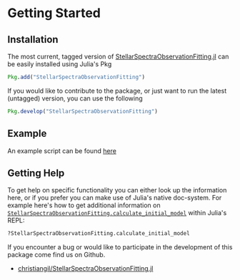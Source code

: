 # Getting Started

## Installation

The most current, tagged version of [StellarSpectraObservationFitting.jl](https://github.com/christiangil/StellarSpectraObservationFitting.jl) can be easily installed using Julia's Pkg

```julia
Pkg.add("StellarSpectraObservationFitting")
```

If you would like to contribute to the package, or just want to run the latest (untagged) version, you can use the following

```julia
Pkg.develop("StellarSpectraObservationFitting")
```

## Example

An example script can be found [here](https://github.com/christiangil/StellarSpectraObservationFitting.jl/blob/master/examples/example.jl)

## Getting Help

To get help on specific functionality you can either look up the
information here, or if you prefer you can make use of Julia's
native doc-system. For example here's how to get
additional information on [`StellarSpectraObservationFitting.calculate_initial_model`](@ref) within Julia's REPL:

```julia
?StellarSpectraObservationFitting.calculate_initial_model
```

If you encounter a bug or would like to participate in the
development of this package come find us on Github.

- [christiangil/StellarSpectraObservationFitting.jl](https://github.com/christiangil/StellarSpectraObservationFitting.jl)